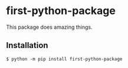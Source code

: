 # first-python-package
This package does amazing things.
## Installation
```shell
$ python -m pip install first-python-package
```